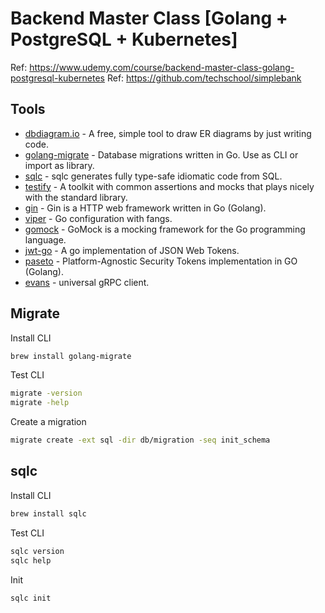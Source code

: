 # Backend Master Class [Golang + PostgreSQL + Kubernetes]

Ref: https://www.udemy.com/course/backend-master-class-golang-postgresql-kubernetes
Ref: https://github.com/techschool/simplebank

## Tools

- [dbdiagram.io](https://dbdiagram.io) - A free, simple tool to draw ER diagrams by just writing code.
- [golang-migrate](https://github.com/golang-migrate/migrate) - Database migrations written in Go. Use as CLI or import as library.
- [sqlc](https://sqlc.dev/) - sqlc generates fully type-safe idiomatic code from SQL.
- [testify](https://github.com/stretchr/testify) - A toolkit with common assertions and mocks that plays nicely with the standard library.
- [gin](https://github.com/gin-gonic/gin) - Gin is a HTTP web framework written in Go (Golang).
- [viper](https://github.com/spf13/viper) - Go configuration with fangs.
- [gomock](https://github.com/golang/mock) - GoMock is a mocking framework for the Go programming language.
- [jwt-go](https://github.com/golang-jwt/jwt) - A go implementation of JSON Web Tokens.
- [paseto](https://github.com/o1egl/paseto) - Platform-Agnostic Security Tokens implementation in GO (Golang).
- [evans](https://github.com/ktr0731/evans) - universal gRPC client.

## Migrate

Install CLI

```sh
brew install golang-migrate
```

Test CLI

```sh
migrate -version
migrate -help
```

Create a migration

```sh
migrate create -ext sql -dir db/migration -seq init_schema
```

## sqlc

Install CLI

```sh
brew install sqlc
```

Test CLI

```sh
sqlc version
sqlc help
```

Init

```sh
sqlc init
```
